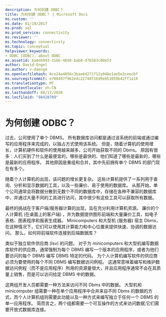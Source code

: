 ```yaml
---
description: 为何创建 ODBC？
title: 为何创建 ODBC？ | Microsoft Docs
ms.custom: ''
ms.date: 01/19/2017
ms.prod: sql
ms.prod_service: connectivity
ms.reviewer: ''
ms.technology: connectivity
ms.topic: conceptual
helpviewer_keywords:
- ODBC [ODBC], about ODBC
ms.assetid: ba6eb993-316b-4650-bab8-d76583c00e53
author: David-Engel
ms.author: v-daenge
ms.openlocfilehash: 6ce24a4856c3bae6d271712a948e1ae5e2ceecbf
ms.sourcegitcommit: e700497f962e4c2274df16d9e651059b42ff1a10
ms.translationtype: MT
ms.contentlocale: zh-CN
ms.lasthandoff: 08/17/2020
ms.locfileid: "88428789"
---
```

# <a name="why-was-odbc-created"></a>为何创建 ODBC？
过去，公司使用了单个 DBMS。 所有数据库访问都是通过该系统的前端或通过编写的应用程序来完成的，以独占方式使用该系统。 但是，随着计算机的使用增长，计算机硬件和软件的使用越来越多，公司开始获取不同的 Dbms。 原因有很多：人们买到了什么是最便宜的，哪些是最快的、他们知道了哪些是最新的，哪些是最新的应用程序。 其他原因是重组和合并，其中先前拥有单个 DBMS 的部门现在有多个。  
  
 随着个人计算机的出现，该问题的增长更复杂。 这些计算机提供了一系列用于查询、分析和显示数据的工具，以及一些廉价、易于使用的数据库。 从那开始，单个公司通常会将数据分散到无数个不同的数据库中，存储在各种不兼容的数据库中，并通过大量不同的工具进行访问，其中很少有这些工具可以获取所有数据。  
  
 最终的挑战在于客户端/服务器计算的出现，旨在充分利用计算机资源。 廉价的个人计算机 (在桌面上的客户端) ，并为数据提供图形前端和大量廉价工具，如电子表格、图表程序和报表生成器。 Minicomputers 和大型机 (服务器) 宿主 Dbms，在这种情况下，它们可以使用其计算能力和中心位置来提供快速、协调的数据访问。 那么，如何将前端软件连接到后端数据库？  
  
 类似于独立软件供应商 (Isv) 的问题。 对于为 minicomputers 和大型机编写数据库软件的供应商，通常强制为每个 DBMS 编写一个版本的应用程序，或者为他们要访问的每个 DBMS 编写 DBMS 特定的代码。 为个人计算机编写软件的供应商必须为要使用的每个不同 DBMS 编写数据访问例程。 这通常意味着编写和维护数据访问例程（而不是应用程序）所用的资源量很大，并且应用程序通常不会在其质量上销售，而是可以访问给定 DBMS 中的数据。  
  
 这两组开发人员都需要一种方法来访问不同 Dbms 中的数据。 大型机和 minicomputer 组需要一种在单个应用程序中合并来自不同 Dbms 的数据的方式，而个人计算机组则需要此功能以及一种方式来编写独立于任何一个 DBMS 的单一应用程序。 简而言之，两个组都需要一个可互操作的方式来访问数据;它们需要开放式数据库连接。
